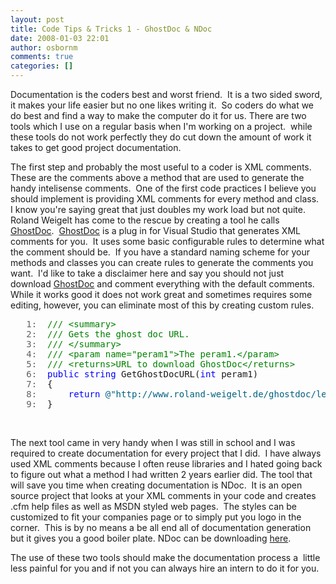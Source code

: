 ```yaml
---
layout: post
title: Code Tips & Tricks 1 - GhostDoc & NDoc
date: 2008-01-03 22:01
author: osbornm
comments: true
categories: []
---
```

<p>Documentation is the coders best and worst friend.  It is a two sided sword, it makes your life easier but no one likes writing it.  So coders do what we do best and find a way to make the computer do it for us. There are two tools which I use on a regular basis when I'm working on a project.  while these tools do not work perfectly they do cut down the amount of work it takes to get good project documentation.</p>

<p>The first step and probably the most useful to a coder is XML comments.  These are the comments above a method that are used to generate the handy intelisense comments.  One of the first code practices I believe you should implement is providing XML comments for every method and class.  I know you're saying great that just doubles my work load but not quite. Roland Weigelt has come to the rescue by creating a tool he calls <a target="_blank" href="http://www.roland-weigelt.de/ghostdoc/legalStuff.htm">GhostDoc</a>.  <a target="_blank" href="http://www.roland-weigelt.de/ghostdoc/legalStuff.htm">GhostDoc</a> is a plug in for Visual Studio that generates XML comments for you.  It uses some basic configurable rules to determine what the comment should be.  If you have a standard naming scheme for your methods and classes you can create rules to generate the comments you want.  I'd like to take a disclaimer here and say you should not just download <a target="_blank" href="http://www.roland-weigelt.de/ghostdoc/legalStuff.htm">GhostDoc</a> and comment everything with the default comments.  While it works good it does not work great and sometimes requires some editing, however, you can eliminate most of this by creating custom rules. </p>

<div class="csharpcode">
<pre><span class="lnum">   1:  </span><span class="rem">/// &lt;summary&gt;</span></pre>
<pre><span class="lnum">   2:  </span><span class="rem">/// Gets the ghost doc URL.</span></pre>
<pre><span class="lnum">   3:  </span><span class="rem">/// &lt;/summary&gt;</span></pre>
<pre><span class="lnum">   4:  </span><span class="rem">/// &lt;param name="peram1"&gt;The peram1.&lt;/param&gt;</span></pre>
<pre><span class="lnum">   5:  </span><span class="rem">/// &lt;returns&gt;URL to download GhostDoc&lt;/returns&gt;</span></pre>
<pre><span class="lnum">   6:  </span><span class="kwrd">public</span> <span class="kwrd">string</span> GetGhostDocURL(<span class="kwrd">int</span> peram1)</pre>
<pre><span class="lnum">   7:  </span>{</pre>
<pre><span class="lnum">   8:  </span>    <span class="kwrd">return</span> <span class="str">@"http://www.roland-weigelt.de/ghostdoc/legalStuff.htm"</span>;</pre>
<pre><span class="lnum">   9:  </span>}</pre>
</div>
<p> </p>
<style type="text/css">





.csharpcode, .csharpcode pre
{
    font-size: small;
    color: black;
    font-family: consolas, "Courier New", courier, monospace;
    background-color: #ffffff;
    /*white-space: pre;*/
}
.csharpcode pre { margin: 0em; }
.csharpcode .rem { color: #008000; }
.csharpcode .kwrd { color: #0000ff; }
.csharpcode .str { color: #006080; }
.csharpcode .op { color: #0000c0; }
.csharpcode .preproc { color: #cc6633; }
.csharpcode .asp { background-color: #ffff00; }
.csharpcode .html { color: #800000; }
.csharpcode .attr { color: #ff0000; }
.csharpcode .alt
{
    background-color: #f4f4f4;
    width: 100%;
    margin: 0em;
}
.csharpcode .lnum { color: #606060; }</style>

<p>The next tool came in very handy when I was still in school and I was required to create documentation for every project that I did.  I have always used XML comments because I often reuse libraries and I hated going back to figure out what a method I had written 2 years earlier did. The tool that will save you time when creating documentation is NDoc.  It is an open source project that looks at your XML comments in your code and creates .cfm help files as well as MSDN styled web pages.  The styles can be customized to fit your companies page or to simply put you logo in the corner.  This is by no means a be all end all of documentation generation but it gives you a good boiler plate. NDoc can be downloading <a target="_blank" href="http://http://ndoc.sourceforge.net/">here</a>.</p>
<p>The use of these two tools should make the documentation process a  little less painful for you and if not you can always hire an intern to do it for you. </p>

